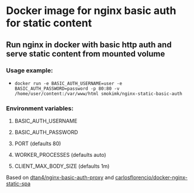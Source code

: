 # Docker image for nginx basic auth for static content

## Run nginx in docker with basic http auth and serve static content from mounted volume

### Usage example:

* `docker run -e BASIC_AUTH_USERNAME=user -e BASIC_AUTH_PASSWORD=password -p 80:80 -v /home/user/content:/var/www/html smokimk/nginx-static-basic-auth`


### Environment variables:
1. BASIC_AUTH_USERNAME

2. BASIC_AUTH_PASSWORD

3. PORT (defaults 80)

4. WORKER_PROCESSES (defaults auto)

5. CLIENT_MAX_BODY_SIZE (defaults 1m)


Based on [dtan4/nginx-basic-auth-proxy](https://github.com/dtan4/nginx-basic-auth-proxy) and [carlosflorencio/docker-nginx-static-spa](https://github.com/carlosflorencio/docker-nginx-static-spa)
